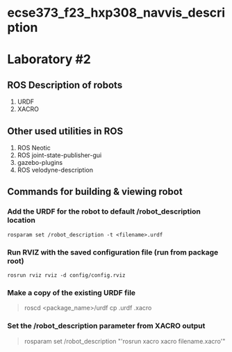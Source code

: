 # ecse373_f23_hxp308_navvis_description
# Laboratory #2
## ROS Description of robots
1. URDF 
2. XACRO 
## Other used utilities in ROS 
1. ROS Neotic
2. ROS joint-state-publisher-gui
3. gazebo-plugins
4. ROS velodyne-description
## Commands for building & viewing robot
### Add the URDF for the robot to default /robot_description location
`rosparam set /robot_description -t <filename>.urdf`

### Run RVIZ with the saved configuration file (run from package root)
`rosrun rviz rviz -d config/config.rviz`

### Make a copy of the existing URDF file
> roscd <package_name>/urdf
> cp <filename>.urdf <filename>.xacro

### Set the /robot_description parameter from XACRO output
> rosparam set /robot_description "'rosrun xacro xacro filename.xacro'"


